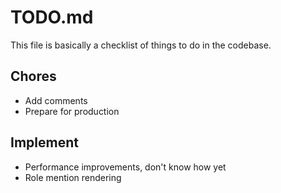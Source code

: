 # TODO.md

This file is basically a checklist of things to do in the codebase.

## Chores

* Add comments
* Prepare for production

## Implement

* Performance improvements, don't know how yet
* Role mention rendering
